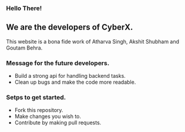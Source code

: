 ### Hello There!
## We are the developers of CyberX.

This website is a bona fide work of Atharva Singh, Akshit Shubham and Goutam Behra.

### Message for the future developers.
- Build a strong api for handling backend tasks.
- Clean up bugs and make the code more readable.

### Setps to get started.
- Fork this repository.
- Make changes you wish to.
- Contribute by making pull requests.

                                                                                                                                                                                                    
